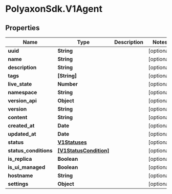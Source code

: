 # PolyaxonSdk.V1Agent

## Properties

Name | Type | Description | Notes
------------ | ------------- | ------------- | -------------
**uuid** | **String** |  | [optional] 
**name** | **String** |  | [optional] 
**description** | **String** |  | [optional] 
**tags** | **[String]** |  | [optional] 
**live_state** | **Number** |  | [optional] 
**namespace** | **String** |  | [optional] 
**version_api** | **Object** |  | [optional] 
**version** | **String** |  | [optional] 
**content** | **String** |  | [optional] 
**created_at** | **Date** |  | [optional] 
**updated_at** | **Date** |  | [optional] 
**status** | [**V1Statuses**](V1Statuses.md) |  | [optional] 
**status_conditions** | [**[V1StatusCondition]**](V1StatusCondition.md) |  | [optional] 
**is_replica** | **Boolean** |  | [optional] 
**is_ui_managed** | **Boolean** |  | [optional] 
**hostname** | **String** |  | [optional] 
**settings** | **Object** |  | [optional] 


